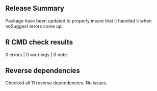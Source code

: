 ## Release Summary

Package have been updated to properly insure that it handled it when noSuggest errors come up.

## R CMD check results

0 errors | 0 warnings | 0 note

## Reverse dependencies

Checked all 11 reverse dependencies. No issues.
